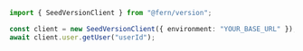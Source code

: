 ```typescript
import { SeedVersionClient } from "@fern/version";

const client = new SeedVersionClient({ environment: "YOUR_BASE_URL" });
await client.user.getUser("userId");
 
```                        


